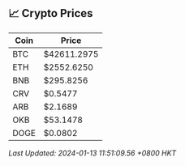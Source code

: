 ## 📈 Crypto Prices

| Coin | Price |
| ---- | ----- |
| BTC | $42611.2975 |
| ETH | $2552.6250 |
| BNB | $295.8256 |
| CRV | $0.5477 |
| ARB | $2.1689 |
| OKB | $53.1478 |
| DOGE | $0.0802 |

_Last Updated: 2024-01-13 11:51:09.56 +0800 HKT_